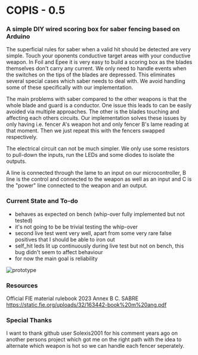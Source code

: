 # COPIS - 0.5
### A simple DIY wired scoring box for saber fencing based on Arduino

The superficial rules for saber when a valid hit should be detected are very simple. Touch your oponents conductive target areas with your conductive weapon.
In Foil and Epee it is very easy to build a scoring box as the blades themselves don't carry any current. We only need to handle events when the switches on the tips of the blades are depressed. This eliminates several special cases which saber needs to deal with.
We avoid handling some of these specifically with our implementation.

The main problems with saber compared to the other weapons is that the whole blade and guard is a conductor.
One issue this leads to can be easily avoided via multiple approaches. The other is the blades touching and affecting each others circuits.
Our implementation solves these issues by only having i.e. fencer A's weapon hot and only fencer B's lame reading at that moment.
Then we just repeat this with the fencers swapped respectively.

The electrical circuit can not be much simpler. We only use some resistors to pull-down the inputs, run the LEDs and some diodes to isolate the outputs.

A line is connected through the lame to an input on our microcontroller, B line is the control and connected to the weapon as well as an input and C is the "power" line connected to the weapon and an output.

### Current State and To-do

- behaves as expected on bench (whip-over fully implemented but not tested)
- it's not going to be be trivial testing the whip-over
- second live test went very well, apart from some very rare false positives that I should be able to iron out
- self_hit leds lit up continuously during live test but not on bench, this bug didn't seem to affect behaviour
- for now the main goal is reliability

![prototype](Copis_prototype_#2.jpg)

### Resources 

Official FIE material rulebook 2023 Annex B C. SABRE
https://static.fie.org/uploads/32/163442-book%20m%20ang.pdf

### Special Thanks

I want to thank github user Solexis2001 for his comment years ago on another persons project which got me on the right path with the idea to alternate which weapon is hot so we can handle each fencer seperately.
